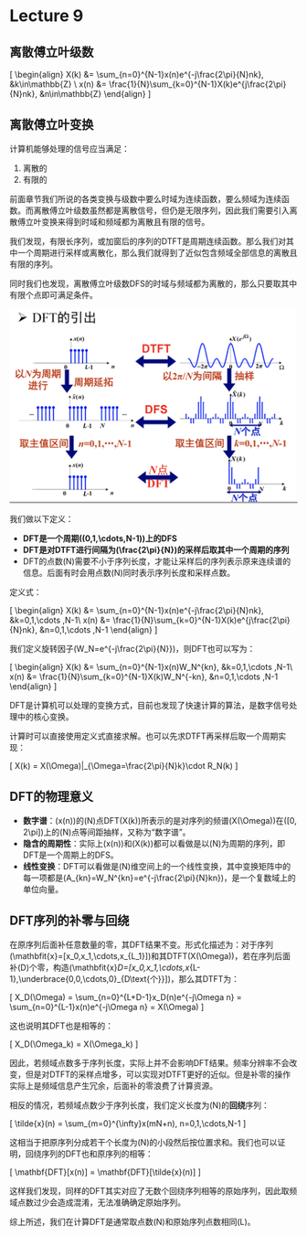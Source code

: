 # Lecture 9

## 离散傅立叶级数

\[ \begin{align}
X(k) &= \sum_{n=0}^{N-1}x(n)e^{-j\frac{2\pi}{N}nk}, &k\in\mathbb{Z} \\
x(n) &= \frac{1}{N}\sum_{k=0}^{N-1}X(k)e^{j\frac{2\pi}{N}nk}, &n\in\mathbb{Z}
\end{align} \]

## 离散傅立叶变换

计算机能够处理的信号应当满足：

1. 离散的
2. 有限的

前面章节我们所说的各类变换与级数中要么时域为连续函数，要么频域为连续函数。而离散傅立叶级数虽然都是离散信号，但仍是无限序列，因此我们需要引入离散傅立叶变换来得到时域和频域都为离散且有限的信号。

我们发现，有限长序列，或加窗后的序列的DTFT是周期连续函数。那么我们对其中一个周期进行采样或离散化，那么我们就得到了近似包含频域全部信息的离散且有限的序列。

同时我们也发现，离散傅立叶级数DFS的时域与频域都为离散的，那么只要取其中有限个点即可满足条件。

![DFTIntro](img/L9-01.png)

我们做以下定义：

- **DFT是一个周期\((0,1,\cdots,N-1)\)上的DFS**
- **DFT是对DTFT进行间隔为\(\frac{2\pi}{N}\)的采样后取其中一个周期的序列**
- DFT的点数\(N\)需要不小于序列长度，才能让采样后的序列表示原来连续谱的信息。后面有时会用点数\(N\)同时表示序列长度和采样点数。

定义式：

\[ \begin{align}
X(k) &= \sum_{n=0}^{N-1}x(n)e^{-j\frac{2\pi}{N}nk}, &k=0,1,\cdots ,N-1\\
x(n) &= \frac{1}{N}\sum_{k=0}^{N-1}X(k)e^{j\frac{2\pi}{N}nk}, &n=0,1,\cdots ,N-1
\end{align} \]

我们定义旋转因子\(W_N=e^{-j\frac{2\pi}{N}}\)，则DFT也可以写为：

\[ \begin{align}
X(k) &= \sum_{n=0}^{N-1}x(n)W_N^{kn}, &k=0,1,\cdots ,N-1\\
x(n) &= \frac{1}{N}\sum_{k=0}^{N-1}X(k)W_N^{-kn}, &n=0,1,\cdots ,N-1
\end{align} \]

DFT是计算机可以处理的变换方式，目前也发现了快速计算的算法，是数字信号处理中的核心变换。

计算时可以直接使用定义式直接求解。也可以先求DTFT再采样后取一个周期实现：

\[ X(k) = X(\Omega)|_{\Omega=\frac{2\pi}{N}k}\cdot R_N(k) \]

## DFT的物理意义

- **数字谱**：\(x(n)\)的\(N\)点DFT\(X(k)\)所表示的是对序列的频谱\(X(\Omega)\)在\([0, 2\pi]\)上的\(N\)点等间距抽样，又称为“数字谱”。
- **隐含的周期性**：实际上\(x(n)\)和\(X(k)\)都可以看做是以\(N\)为周期的序列，即DFT是一个周期上的DFS。
- **线性变换**：DFT可以看做是\(N\)维空间上的一个线性变换，其中变换矩阵中的每一项都是\(A_{kn}=W_N^{kn}=e^{-j\frac{2\pi}{N}kn}\)，是一个复数域上的单位向量。

## DFT序列的补零与回绕

在原序列后面补任意数量的零，其DFT结果不变。形式化描述为：对于序列\(\mathbfit{x}=[x_0,x_1,\cdots,x_{L_1}]\)和其DTFT\(X(\Omega)\)，若在序列后面补\(D\)个零，构造\(\mathbfit{x}_D=[x_0,x_1,\cdots,x_{L-1},\underbrace{0,0,\cdots,0}_{D\text{个}}]\)，那么其DTFT为：

\[ X_D(\Omega) = \sum_{n=0}^{L+D-1}x_D(n)e^{-j\Omega n} = \sum_{n=0}^{L-1}x(n)e^{-j\Omega n} = X(\Omega) \]

这也说明其DFT也是相等的：

\[ X_D(\Omega_k) = X(\Omega_k) \]

因此，若频域点数多于序列长度，实际上并不会影响DFT结果。频率分辨率不会改变，但是对DTFT的采样点增多，可以实现对DTFT更好的近似。但是补零的操作实际上是频域信息产生冗余，后面补的零浪费了计算资源。

相反的情况，若频域点数少于序列长度，我们定义长度为\(N\)的**回绕**序列：

\[ \tilde{x}(n) = \sum_{m=0}^{\infty}x(mN+n), n=0,1,\cdots,N-1 \]

这相当于把原序列分成若干个长度为\(N\)的小段然后按位置求和。我们也可以证明，回绕序列的DFT也和原序列的相等：

\[ \mathbf{DFT}[x(n)] = \mathbf{DFT}[\tilde{x}(n)] \]

这样我们发现，同样的DFT其实对应了无数个回绕序列相等的原始序列，因此取频域点数过少会造成混淆，无法准确确定原始序列。

综上所述，我们在计算DFT是通常取点数\(N\)和原始序列点数相同\(L\)。
